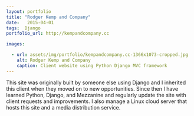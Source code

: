 ```yaml
---
layout: portfolio
title: "Rodger Kemp and Company"
date:   2015-04-01
tags:  Django
portfolio_url: http://kempandcompany.cc

images:

  - url: assets/img/portfolio/kempandcompany.cc-1366x1073-cropped.jpg
    alt: Rodger Kemp and Company
    caption: Client website using Python Django MVC framework
---
```


This site was originally built by someone else using Django and I inherited this client when they moved on to new opportunities. Since then I have learned Python, Django, and Mezzanine and regularly update the site with client requests and improvements. I also manage a Linux cloud server that hosts this site and a media distribution service.